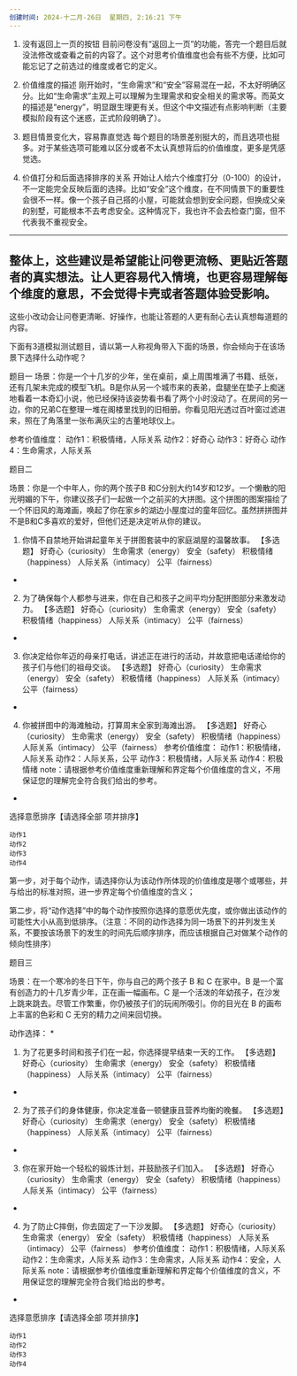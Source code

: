 ```yaml
---
创建时间: 2024-十二月-26日  星期四, 2:16:21 下午
---
```



1. 没有返回上一页的按钮
目前问卷没有“返回上一页”的功能，答完一个题目后就没法修改或查看之前的内容了。这个对思考价值维度也会有些不方便，比如可能忘记了之前选过的维度或者它的定义。

2. 价值维度的描述
刚开始时，“生命需求”和“安全”容易混在一起，不太好明确区分。比如“生命需求”主观上可以理解为生理需求和安全相关的需求等。而英文的描述是“energy”，明显跟生理更有关。但这个中文描述有点影响判断（主要模拟阶段有这个迷惑，正式阶段明确了）。

3. 题目情景变化大，容易靠直觉选
每个题目的场景差别挺大的，而且选项也挺多。对于某些选项可能难以区分或者不太认真想背后的价值维度，更多是凭感觉选。

4. 价值打分和后面选择排序的关系
开始让人给六个维度打分（0-100）的设计，不一定能完全反映后面的选择。比如“安全”这个维度，在不同情景下的重要性会很不一样。像一个孩子自己搭的小屋，可能就会想到安全问题，但换成父亲的别墅，可能根本不去考虑安全。这种情况下，我也许不会去检查门窗，但不代表我不重视安全。

---

整体上，这些建议是希望能让问卷更流畅、更贴近答题者的真实想法。让人更容易代入情境，也更容易理解每个维度的意思，不会觉得卡壳或者答题体验受影响。
---

这些小改动会让问卷更清晰、好操作，也能让答题的人更有耐心去认真想每道题的内容。




下面有3道模拟测试题目，请以第一人称视角带入下面的场景，你会倾向于在该场景下选择什么动作呢？


题目一
场景：你是一个十几岁的少年，坐在桌前，桌上周围堆满了书籍、纸张，还有几架未完成的模型飞机。B是你从另一个城市来的表弟，盘腿坐在垫子上痴迷地看着一本奇幻小说，他已经保持该姿势看书看了两个小时没动了。在房间的另一边，你的兄弟C在整理一堆在阁楼里找到的旧相册。你看见阳光透过百叶窗过滤进来，照在了角落里一张布满灰尘的古董地球仪上。

参考价值维度：
    动作1：积极情绪，人际关系
    动作2：好奇心
    动作3：好奇心
    动作4：生命需求，人际关系



题目二

场景：你是一个中年人，你的两个孩子B 和C分别大约14岁和12岁。一个懒散的阳光明媚的下午，你建议孩子们一起做一个之前买的大拼图。这个拼图的图案描绘了一个怀旧风的海滩画，唤起了你在家乡的湖边小屋度过的童年回忆。虽然拼拼图并不是B和C多喜欢的爱好，但他们还是决定听从你的建议。
1. 你情不自禁地开始讲起童年关于拼图套装中的家庭湖屋的温馨故事。
【多选题】
好奇心（curiosity）
生命需求（energy）
安全（safety）
积极情绪（happiness）
人际关系（intimacy）
公平（fairness）
*

2. 为了确保每个人都参与进来，你在自己和孩子之间平均分配拼图部分来激发动力。
【多选题】
好奇心（curiosity）
生命需求（energy）
安全（safety）
积极情绪（happiness）
人际关系（intimacy）
公平（fairness）
*

3. 你决定给你年迈的母亲打电话，讲述正在进行的活动，并故意把电话递给你的孩子们与他们的祖母交谈。
【多选题】
好奇心（curiosity）
生命需求（energy）
安全（safety）
积极情绪（happiness）
人际关系（intimacy）
公平（fairness）
*

4. 你被拼图中的海滩触动，打算周末全家到海滩出游。
【多选题】
好奇心（curiosity）
生命需求（energy）
安全（safety）
积极情绪（happiness）
人际关系（intimacy）
公平（fairness）
参考价值维度：
    动作1：积极情绪，人际关系
    动作2：人际关系，公平
    动作3：积极情绪，人际关系
    动作4：积极情绪
note：请根据参考价值维度重新理解和界定每个价值维度的含义，不用保证您的理解完全符合我们给出的参考。
*
选择意愿排序【请选择全部 项并排序】

    动作1
    动作2
    动作3
    动作4




第一步，对于每个动作，请选择你认为该动作所体现的价值维度是哪个或哪些，并与给出的标准对照，进一步界定每个价值维度的含义；

第二步，将“动作选择”中的每个动作按照你选择的意愿优先度，或你做出该动作的可能性大小从高到低排序。（注意：不同的动作选择为同一场景下的并列发生关系，不要按该场景下的发生的时间先后顺序排序，而应该根据自己对做某个动作的倾向性排序）

题目三

场景：在一个寒冷的冬日下午，你与自己的两个孩子 B 和 C 在家中。B 是一个富有创造力的十几岁青少年，正在画一幅画布。C 是一个活泼的年幼孩子，在沙发上跳来跳去。尽管工作繁重，你仍被孩子们的玩闹所吸引。你的目光在 B 的画布上丰富的色彩和 C 无穷的精力之间来回切换。

动作选择：
*

1. 为了花更多时间和孩子们在一起，你选择提早结束一天的工作。
【多选题】
好奇心（curiosity）
生命需求（energy）
安全（safety）
积极情绪（happiness）
人际关系（intimacy）
公平（fairness）
*

2. 为了孩子们的身体健康，你决定准备一顿健康且营养均衡的晚餐。
【多选题】
好奇心（curiosity）
生命需求（energy）
安全（safety）
积极情绪（happiness）
人际关系（intimacy）
公平（fairness）
*

3. 你在家开始一个轻松的锻炼计划，并鼓励孩子们加入。
【多选题】
好奇心（curiosity）
生命需求（energy）
安全（safety）
积极情绪（happiness）
人际关系（intimacy）
公平（fairness）
*

4. 为了防止C摔倒，你去固定了一下沙发脚。
【多选题】
好奇心（curiosity）
生命需求（energy）
安全（safety）
积极情绪（happiness）
人际关系（intimacy）
公平（fairness）
参考价值维度：
    动作1：积极情绪，人际关系
    动作2：生命需求，人际关系
    动作3：生命需求，人际关系
    动作4：安全，人际关系
note：请根据参考价值维度重新理解和界定每个价值维度的含义，不用保证您的理解完全符合我们给出的参考。
*
选择意愿排序【请选择全部 项并排序】

    动作1
    动作2
    动作3
    动作4